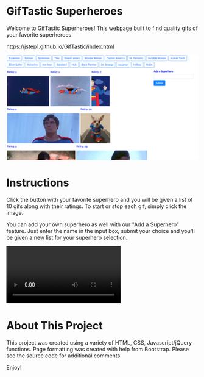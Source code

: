 # GifTastic Superheroes
Welcome to GifTastic Superheroes! This webpage built to find quality gifs of your favorite superheroes.

https://jstep1.github.io/GifTastic/index.html

<img src = "images/giftastic.jpg">

# Instructions
Click the button with your favorite superhero and you will be given a list of 10 gifs along with their ratings. To start or stop each gif, simply click the image.

You can add your own superhero as well with our "Add a Superhero" feature. Just enter the name in the input box, submit your choice and you'll be given a new list for your superhero selection.

![giftasticdemo](images/giftasticdemo.mp4)

# About This Project
This project was created using a variety of HTML, CSS, Javascript/jQuery functions. Page formatting was created with help from Bootstrap. Please see the source code for additional comments.

Enjoy!
